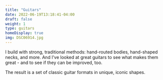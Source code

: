 ```yaml
---
title: "Guitars"
date: 2022-06-19T13:18:41-04:00
draft: false
weight: 1
type: guitars
homeDisplay: true
img: DSC06914.jpg
---
```


I build with strong, traditional methods: hand-routed bodies, hand-shaped necks, and more. And I've looked at great guitars to see what makes them great - and to see if they can be improved, too.

The result is a set of classic guitar formats in unique, iconic shapes. 